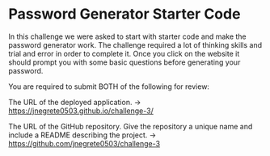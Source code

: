 # Password Generator Starter Code

In this challenge we were asked to start with starter code and make the password generator work. The challenge required a lot of thinking skills and trial and error in order to complete it. Once you click on the website it should prompt you with some basic questions before generating your password.



You are required to submit BOTH of the following for review:

The URL of the deployed application.
->  https://jnegrete0503.github.io/challenge-3/

The URL of the GitHub repository. Give the repository a unique name and include a README describing the project.
-> https://github.com/jnegrete0503/challenge-3
